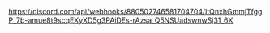https://discord.com/api/webhooks/880502746581704704/ltQnxhGmmjTfggP_7b-amue8t9scqEXyXD5g3PAiDEs-rAzsa_Q5NSUadswnwSj31_6X

